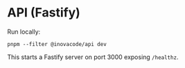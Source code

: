 # API (Fastify)

Run locally:

```
pnpm --filter @inovacode/api dev
```

This starts a Fastify server on port 3000 exposing `/healthz`.
